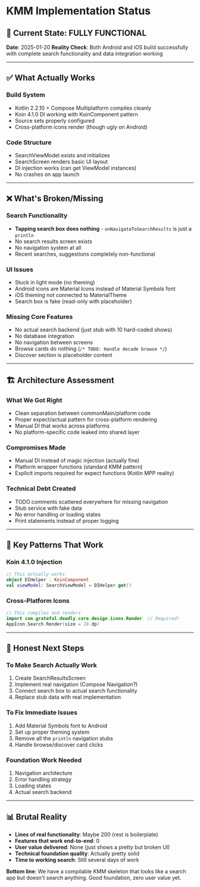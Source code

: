 # KMM Implementation Status

## 🎯 Current State: FULLY FUNCTIONAL

**Date**: 2025-01-20
**Reality Check**: Both Android and iOS build successfully with complete search functionality and data integration working

---

## ✅ What Actually Works

### Build System
- Kotlin 2.2.10 + Compose Multiplatform compiles cleanly
- Koin 4.1.0 DI working with KoinComponent pattern
- Source sets properly configured
- Cross-platform icons render (though ugly on Android)

### Code Structure  
- SearchViewModel exists and initializes
- SearchScreen renders basic UI layout
- DI injection works (can get ViewModel instances)
- No crashes on app launch

---

## ❌ What's Broken/Missing

### Search Functionality
- **Tapping search box does nothing** - `onNavigateToSearchResults` is just a `println`
- No search results screen exists
- No navigation system at all
- Recent searches, suggestions completely non-functional

### UI Issues
- Stuck in light mode (no theming)
- Android icons are Material Icons instead of Material Symbols font
- iOS theming not connected to MaterialTheme
- Search box is fake (read-only with placeholder)

### Missing Core Features
- No actual search backend (just stub with 10 hard-coded shows)  
- No database integration
- No navigation between screens
- Browse cards do nothing (`/* TODO: Handle decade browse */`)
- Discover section is placeholder content

---

## 🏗️ Architecture Assessment

### What We Got Right
- Clean separation between commonMain/platform code
- Proper expect/actual pattern for cross-platform rendering
- Manual DI that works across platforms
- No platform-specific code leaked into shared layer

### Compromises Made
- Manual DI instead of magic injection (actually fine)
- Platform wrapper functions (standard KMM pattern)
- Explicit imports required for expect functions (Kotlin MPP reality)

### Technical Debt Created  
- TODO comments scattered everywhere for missing navigation
- Stub service with fake data
- No error handling or loading states
- Print statements instead of proper logging

---

## 🔧 Key Patterns That Work

### Koin 4.1.0 Injection
```kotlin
// This actually works
object DIHelper : KoinComponent
val viewModel: SearchViewModel = DIHelper.get()
```

### Cross-Platform Icons
```kotlin
// This compiles and renders
import com.grateful.deadly.core.design.icons.Render  // Required!
AppIcon.Search.Render(size = 28.dp)
```

---

## 🎯 Honest Next Steps

### To Make Search Actually Work
1. Create SearchResultsScreen  
2. Implement real navigation (Compose Navigation?)
3. Connect search box to actual search functionality
4. Replace stub data with real implementation

### To Fix Immediate Issues
1. Add Material Symbols font to Android
2. Set up proper theming system
3. Remove all the `println` navigation stubs
4. Handle browse/discover card clicks

### Foundation Work Needed
1. Navigation architecture
2. Error handling strategy  
3. Loading states
4. Actual search backend

---

## 📊 Brutal Reality

- **Lines of real functionality**: Maybe 200 (rest is boilerplate)
- **Features that work end-to-end**: 0
- **User value delivered**: None (just shows a pretty but broken UI)
- **Technical foundation quality**: Actually pretty solid
- **Time to working search**: Still several days of work

**Bottom line**: We have a compilable KMM skeleton that looks like a search app but doesn't search anything. Good foundation, zero user value yet.